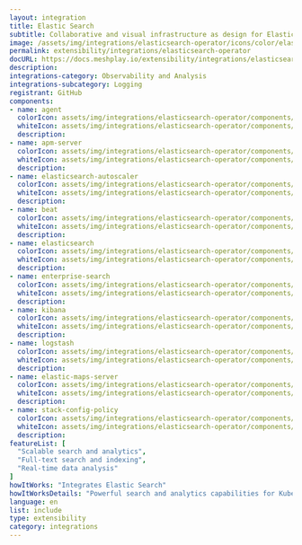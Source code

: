 ```yaml
---
layout: integration
title: Elastic Search
subtitle: Collaborative and visual infrastructure as design for Elastic Search
image: /assets/img/integrations/elasticsearch-operator/icons/color/elasticsearch-operator-color.svg
permalink: extensibility/integrations/elasticsearch-operator
docURL: https://docs.meshplay.io/extensibility/integrations/elasticsearch-operator
description: 
integrations-category: Observability and Analysis
integrations-subcategory: Logging
registrant: GitHub
components: 
- name: agent
  colorIcon: assets/img/integrations/elasticsearch-operator/components/agent/icons/color/agent-color.svg
  whiteIcon: assets/img/integrations/elasticsearch-operator/components/agent/icons/white/agent-white.svg
  description: 
- name: apm-server
  colorIcon: assets/img/integrations/elasticsearch-operator/components/apm-server/icons/color/apm-server-color.svg
  whiteIcon: assets/img/integrations/elasticsearch-operator/components/apm-server/icons/white/apm-server-white.svg
  description: 
- name: elasticsearch-autoscaler
  colorIcon: assets/img/integrations/elasticsearch-operator/components/elasticsearch-autoscaler/icons/color/elasticsearch-autoscaler-color.svg
  whiteIcon: assets/img/integrations/elasticsearch-operator/components/elasticsearch-autoscaler/icons/white/elasticsearch-autoscaler-white.svg
  description: 
- name: beat
  colorIcon: assets/img/integrations/elasticsearch-operator/components/beat/icons/color/beat-color.svg
  whiteIcon: assets/img/integrations/elasticsearch-operator/components/beat/icons/white/beat-white.svg
  description: 
- name: elasticsearch
  colorIcon: assets/img/integrations/elasticsearch-operator/components/elasticsearch/icons/color/elasticsearch-color.svg
  whiteIcon: assets/img/integrations/elasticsearch-operator/components/elasticsearch/icons/white/elasticsearch-white.svg
  description: 
- name: enterprise-search
  colorIcon: assets/img/integrations/elasticsearch-operator/components/enterprise-search/icons/color/enterprise-search-color.svg
  whiteIcon: assets/img/integrations/elasticsearch-operator/components/enterprise-search/icons/white/enterprise-search-white.svg
  description: 
- name: kibana
  colorIcon: assets/img/integrations/elasticsearch-operator/components/kibana/icons/color/kibana-color.svg
  whiteIcon: assets/img/integrations/elasticsearch-operator/components/kibana/icons/white/kibana-white.svg
  description: 
- name: logstash
  colorIcon: assets/img/integrations/elasticsearch-operator/components/logstash/icons/color/logstash-color.svg
  whiteIcon: assets/img/integrations/elasticsearch-operator/components/logstash/icons/white/logstash-white.svg
  description: 
- name: elastic-maps-server
  colorIcon: assets/img/integrations/elasticsearch-operator/components/elastic-maps-server/icons/color/elastic-maps-server-color.svg
  whiteIcon: assets/img/integrations/elasticsearch-operator/components/elastic-maps-server/icons/white/elastic-maps-server-white.svg
  description: 
- name: stack-config-policy
  colorIcon: assets/img/integrations/elasticsearch-operator/components/stack-config-policy/icons/color/stack-config-policy-color.svg
  whiteIcon: assets/img/integrations/elasticsearch-operator/components/stack-config-policy/icons/white/stack-config-policy-white.svg
  description: 
featureList: [
  "Scalable search and analytics",
  "Full-text search and indexing",
  "Real-time data analysis"
]
howItWorks: "Integrates Elastic Search"
howItWorksDetails: "Powerful search and analytics capabilities for Kubernetes data"
language: en
list: include
type: extensibility
category: integrations
---
```

